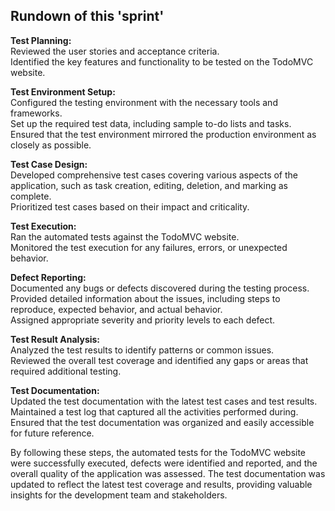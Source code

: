 ## Rundown of this 'sprint'

**Test Planning:**
<br>Reviewed the user stories and acceptance criteria.
<br>Identified the key features and functionality to be tested on the TodoMVC website.

**Test Environment Setup:**
<br>Configured the testing environment with the necessary tools and frameworks.
<br>Set up the required test data, including sample to-do lists and tasks.
<br>Ensured that the test environment mirrored the production environment as closely as possible.

**Test Case Design:**
<br>Developed comprehensive test cases covering various aspects of the application, such as task creation, editing, deletion, and marking as complete.
<br>Prioritized test cases based on their impact and criticality.

**Test Execution:**
<br>Ran the automated tests against the TodoMVC website.
<br>Monitored the test execution for any failures, errors, or unexpected behavior.

**Defect Reporting:**
<br>Documented any bugs or defects discovered during the testing process.
<br>Provided detailed information about the issues, including steps to reproduce, expected behavior, and actual behavior.
<br>Assigned appropriate severity and priority levels to each defect.

**Test Result Analysis:**
<br>Analyzed the test results to identify patterns or common issues.
<br>Reviewed the overall test coverage and identified any gaps or areas that required additional testing.

**Test Documentation:**
<br>Updated the test documentation with the latest test cases and test results.
<br>Maintained a test log that captured all the activities performed during.
<br>Ensured that the test documentation was organized and easily accessible for future reference.

By following these steps, the automated tests for the TodoMVC website were successfully executed, 
defects were identified and reported, and the overall quality of the application was assessed. 
The test documentation was updated to reflect the latest test coverage and results, providing valuable 
insights for the development team and stakeholders.
